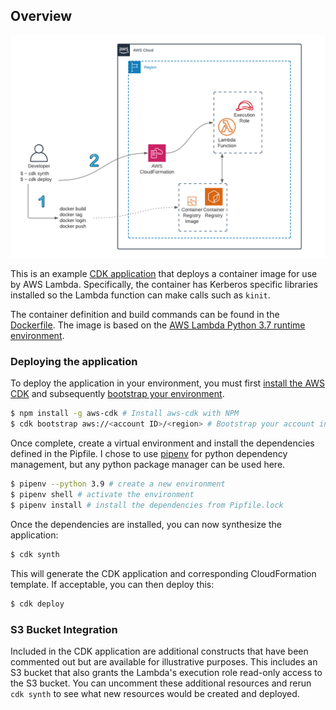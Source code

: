 ## Overview

![Architecture Overview](docs/images/kerb_arch.png)

This is an example [CDK application](https://aws.amazon.com/cdk/) that deploys a container image for use by AWS Lambda. Specifically, the container has Kerberos specific libraries installed so the Lambda function can make calls such as `kinit`.

The container definition and build commands can be found in the [Dockerfile](src/Dockerfile). The image is based on the [AWS Lambda Python 3.7 runtime environment](https://docs.aws.amazon.com/lambda/latest/dg/python-image.html#python-image-base).

### Deploying the application

To deploy the application in your environment, you must first [install the AWS CDK](https://docs.aws.amazon.com/cdk/v2/guide/getting_started.html#getting_started_install) and subsequently [bootstrap your environment](https://docs.aws.amazon.com/cdk/v2/guide/getting_started.html#getting_started_bootstrap).

```bash
$ npm install -g aws-cdk # Install aws-cdk with NPM
$ cdk bootstrap aws://<account ID>/<region> # Bootstrap your account in the region of your choice
```

Once complete, create a virtual environment and install the dependencies defined in the Pipfile. I chose to use [pipenv](https://pipenv.pypa.io/en/latest/) for python dependency management, but any python package manager can be used here.

```bash
$ pipenv --python 3.9 # create a new environment
$ pipenv shell # activate the environment
$ pipenv install # install the dependencies from Pipfile.lock
```

Once the dependencies are installed, you can now synthesize the application:

```bash
$ cdk synth
```

This will generate the CDK application and corresponding CloudFormation template. If acceptable, you can then deploy this:

```bash
$ cdk deploy
```

### S3 Bucket Integration

Included in the CDK application are additional constructs that have been commented out but are available for illustrative purposes. This includes an S3 bucket that also grants the Lambda's execution role read-only access to the S3 bucket. You can uncomment these additional resources and rerun `cdk synth` to see what new resources would be created and deployed.
